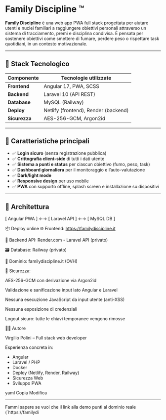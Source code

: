 # Family Discipline ™

**Family Discipline** è una web app PWA full stack progettata per aiutare utenti e nuclei familiari a raggiungere obiettivi personali attraverso un sistema di tracciamento, premi e disciplina condivisa.
È pensata per sostenere obiettivi come smettere di fumare, perdere peso o rispettare task quotidiani, in un contesto motivazionale.

---

## 🔧 Stack Tecnologico

| Componente | Tecnologie utilizzate |
|-----------|------------------------|
| **Frontend** | Angular 17, PWA, SCSS |
| **Backend** | Laravel 10 (API REST) |
| **Database** | MySQL (Railway) |
| **Deploy** | Netlify (frontend), Render (backend) |
| **Sicurezza** | AES-256-GCM, Argon2id |

---

## 📱 Caratteristiche principali

- ✅ **Login sicuro** (senza registrazione pubblica)
- ✅ **Crittografia client-side** di tutti i dati utente
- ✅ **Sistema a punti e status** per ciascun obiettivo (fumo, peso, task)
- ✅ **Dashboard giornaliera** per il monitoraggio e l’auto-valutazione
- ✅ **Dark/light mode**
- ✅ **Responsive design** per uso mobile
- ✅ **PWA** con supporto offline, splash screen e installazione su dispositivi

---

## 🧠 Architettura

[ Angular PWA ] ←→ [ Laravel API ] ←→ [ MySQL DB ]


📦 Deploy online
🌐 Frontend: https://familydiscipline.it

🧠 Backend API: Render.com - Laravel API (privato)

🗃️ Database: Railway (privato)

🔑 Dominio: familydiscipline.it (OVH)

🧪 Sicurezza: 

AES-256-GCM con derivazione via Argon2id

Validazione e sanificazione input lato Angular e Laravel

Nessuna esecuzione JavaScript da input utente (anti-XSS)

Nessuna esposizione di credenziali

Logout sicuro: tutte le chiavi temporanee vengono rimosse

🧑‍💻 Autore

Virgilio Polini – Full stack web developer

Esperienza concreta in:

- Angular
- Laravel / PHP
- Docker
- Deploy (Netlify, Render, Railway)
- Sicurezza Web
- Sviluppo PWA

yaml
Copia
Modifica

---

Fammi sapere se vuoi che il link alla demo punti al dominio reale (`https://familydi
